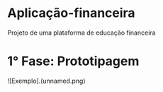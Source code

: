 # Aplicação-financeira
Projeto de uma plataforma de educação financeira

# 1° Fase: Prototipagem
![Exemplo].(unnamed.png)
